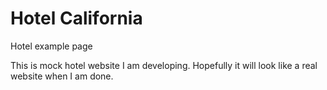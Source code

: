 # Hotel California
Hotel example page

This is mock hotel website I am developing. Hopefully it will look like a real website when I am done.
